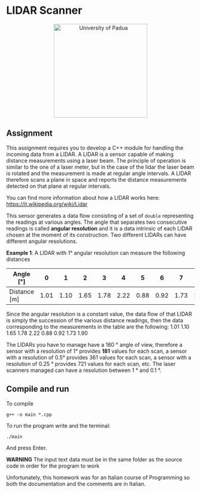 # LIDAR Scanner
<p align="center">
    <img src="https://www.unidformazione.com/wp-content/uploads/2018/04/unipd-universita-di-padova.png" width="250" alt="University of Padua"/>
</p>

## Assignment
This assignment requires you to develop a C++ module for handling the incoming data from a LIDAR. A LIDAR is a sensor capable of making distance measurements using a
laser beam. The principle of operation is similar to the one of a laser meter, but in the case of the lidar the laser beam is rotated and the measurement is made at regular angle intervals. A LIDAR therefore scans a plane in space and reports the distance measurements detected on that plane at regular intervals.

You can find more information about how a LIDAR works here: https://it.wikipedia.org/wiki/Lidar

This sensor generates a data flow consisting of a set of ```double``` representing the readings at various angles. 
The angle that separates two consecutive readings is called __angular resolution__ and it is a data intrinsic of each LIDAR chosen at the moment of its construction. Two different LIDARs can have different angular resolutions.

__Example 1__: A LIDAR with 1° angular resolution can measure the following distances

| Angle [°] | 0 | 1 | 2 | 3 | 4 | 5 | 6 | 7 | 8 |
| --- | --- | --- | --- | --- | --- | --- | --- | --- | --- |
| Distance [m] | 1.01 | 1.10 | 1.65 | 1.78 | 2.22 | 0.88 | 0.92 | 1.73 | 1.90 |

Since the angular resolution is a constant value, the data flow of that LIDAR is simply the succession of the various distance readings, then the data corresponding to the measurements in the table are the following:
1.01 1.10 1.65 1.78 2.22 0.88 0.92 1.73 1.90

The LIDARs you have to manage have a 180 ° angle of view, therefore a sensor with a resolution of 1° provides **181** values for each scan, a sensor with a resolution of 0.5° provides 361 values for each scan, a sensor with a resolution of 0.25 ° provides 721 values for each scan, etc. 
The laser scanners managed can have a resolution between 1 ° and 0.1 °.


## Compile and run

To compile

```
g++ -o main *.cpp
```

To run the program write and the terminal:
```
./main
```
And press Enter.

__WARNING__ The input text data must be in the same folder as the source code in order for the program to work


Unfortunately, this homework was for an Italian course of Programming so both the documentation and the comments are in Italian.
